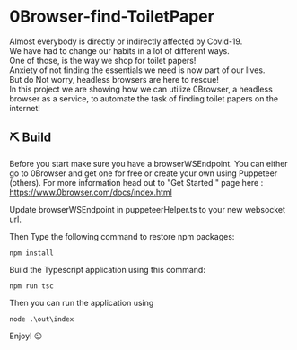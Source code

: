# 0Browser-find-ToiletPaper

Almost everybody is directly or indirectly affected by Covid-19.  
We have had to change our habits in a lot of different ways.  
One of those, is the way we shop for toilet papers!   
Anxiety of not finding the essentials we need is now part of our lives.  
But do Not worry, headless browsers are here to rescue!  
In this project we are showing how we can utilize 0Browser, a headless browser as a service, to automate the task of finding toilet papers on the internet!  

## ⛏ Build

Before you start make sure you have a browserWSEndpoint. You can either go to 0Browser and get one for free or create your own  using Puppeteer (others). For more information head out to "Get Started " page here : https://www.0browser.com/docs/index.html

Update browserWSEndpoint in puppeteerHelper.ts to your new websocket url.

Then Type the following command to restore npm packages:

```
npm install
```

Build the Typescript application using this command:

```
npm run tsc
```

Then you can run the application using 

```
node .\out\index
```

Enjoy! :wink:
